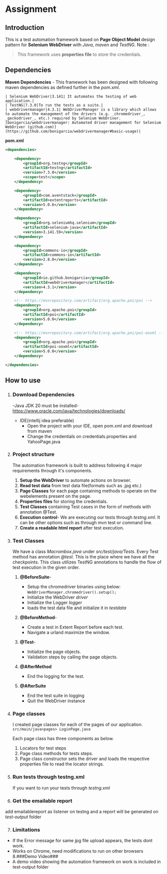 # Assignment
## Introduction
This is a test automation framework based on **Page Object Model** design pattern for **Selenium WebDriver** with *Java*, *maven* and *TestNG*.
Note :

> This framework uses **properties file** to store the credentials.


	
## Dependencies

**Maven Dependencies** - This framework has been designed with following maven dependencies as defined further in the *pom.xml*.


	| Selenium WebDriver|3.141| It automates the testing of web application.|
	| TestNG|7.3.0|To run the tests as a suite.|
	| webdrivermanager|4.3.1| WebDriverManager is a library which allows to automate the management of the drivers (e.g. _chromedriver_, _geckodriver_, etc.) required by Selenium WebDriver. [bonigarcia/webdrivermanager: Automated driver management for Selenium WebDriver (github.com)](https://github.com/bonigarcia/webdrivermanager#basic-usage)|



**pom.xml**
```xml
<dependencies>

	<dependency>
		<groupId>org.testng</groupId>
		<artifactId>testng</artifactId>
		<version>7.3.0</version>
		<scope>test</scope>
	</dependency>

	<dependency>
		<groupId>com.aventstack</groupId>
		<artifactId>extentreports</artifactId>
		<version>5.0.6</version>
	</dependency>

	<dependency>
		<groupId>org.seleniumhq.selenium</groupId>
		<artifactId>selenium-java</artifactId>
		<version>3.141.59</version>
	</dependency>

	<dependency>
		<groupId>commons-io</groupId>
		<artifactId>commons-io</artifactId>
		<version>2.8.0</version>
	</dependency>

	<dependency>
		<groupId>io.github.bonigarcia</groupId>
		<artifactId>webdrivermanager</artifactId>
		<version>4.3.1</version>
	</dependency>

	<!-- https://mvnrepository.com/artifact/org.apache.poi/poi -->
	<dependency>
		<groupId>org.apache.poi</groupId>
		<artifactId>poi</artifactId>
		<version>5.0.0</version>
	</dependency>

	<!-- https://mvnrepository.com/artifact/org.apache.poi/poi-ooxml -->
	<dependency>
		<groupId>org.apache.poi</groupId>
		<artifactId>poi-ooxml</artifactId>
		<version>5.0.0</version>
	</dependency>

</dependencies>
```
## How to use


 1. ### Download Dependencies

	-Java JDK 20 must be installed- https://www.oracle.com/java/technologies/downloads/
	- IDE(intellij idea preferable)
        - Open the project with your IDE, open pom.xml and download from maven 
        - Change the credentials on credentials.properties and YahooPage.java
 

 2. ### Project structure
	The automation framework is built to address following 4 major requirements through it's components.

	1. **Setup the WebDriver** to automate actions on browser.
	2. **Read test data** from test data file(formats such as .jpg etc.)
	3. **Page Classes** for each page containing methods to operate on the webelements present on the page.		 
	4. **Properties files** for storing the credentials.
	5. **Test Classes** containing Test cases in the form of methods with annotation @Test.
	6. **Execution control**- We are executing our tests through *testng.xml*. It can be other options such as through mvn test or command line.
	7. **Create a readable html report** after test execution.
		 
3. ### Test Classes		
	We have a class *Macrombox.java* under *src/test/java/Tests*. 
	Every Test method has annotation *@test*. This is the place where we have all the checkpoints.	This class utilizes TestNG annotations to handle the flow of test execution in the given order.
	
	1. **@BeforeSuite**- 
		 - Setup the chromedriver binaries using below: 
			`WebDriverManager.chromedriver().setup();`			
		 - Initialize the WebDriver *driver*
		 - Initialize the Logger *logger*
		 - loads the test data file and initialize it in *testdata*
		 
	2. **@BeforeMethod**- 			
		 - Create a test in Extent Report before each test.
		 - Navigate a urland maximize the window.

	3. **@Test**- 
		
		 - Initialize the page objects.
		 - Validation steps by calling the page objects.

	4. **@AfterMethod**	

		 - End the logging for the test.

	5. **@AfterSuite**	

		 - End the test suite in logging
		 - Quit the WebDriver instance


3. ### Page classes
	I created page classes for each of the pages of our application. 
	`src/main/java>pages> LoginPage.java`

	Each page class has three components as below.
	1. Locators for test steps
	2. Page class methods for tests steps.
	3. Page class constructor sets the driver and loads the respective properties file to read the locator strings.



 5. ### Run tests through testng.xml
	 If you want to run your tests through *testng.xml* 
6. ### Get the emailable report
 add emailablereport as listener on testng and a report will be generated on *test-output* folder 

7. ### Limitations ###
- If the Error message for same jpg file upload appears, the tests dont work.
- Works on Chrome, need modifications to run on other browsers
8.###Demo Video###
- A demo video showing the automation framework on work is included in test-output folder

